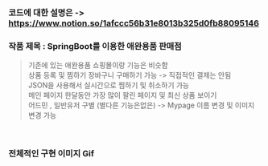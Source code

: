 ### 코드에 대한 설명은 -> https://www.notion.so/1afccc56b31e8013b325d0fb88095146
### 작품 제목 : SpringBoot를 이용한 애완용품 판매점 

> 기존에 있는 애완용품 쇼핑몰이랑 기능은 비슷함 <br>
> 상품 등록 및 찜하기 장바구니 구매하기 가능 -> 직접적인 결제는 안됨 <br>
> JSON을 사용해서 실시간으로 찜하기 및 취소하기 가능 <br>
> 메인 페이지 한달동안 가장 많이 팔린 페이지 및 최신 상품 보이기 <br>
> 어드민 , 일반유저 구별 (별다른 기능은없은) -> Mypage 이름 변경 및 이미지 변경 가능 <br>
<br>

### 전체적인 구현 이미지 Gif
